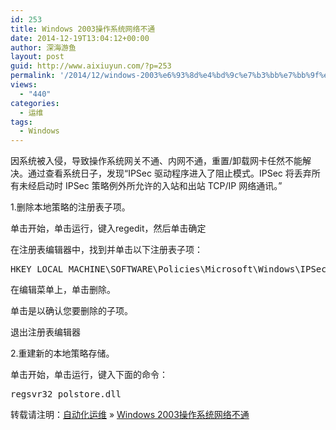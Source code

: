 ```yaml
---
id: 253
title: Windows 2003操作系统网络不通
date: 2014-12-19T13:04:12+00:00
author: 深海游鱼
layout: post
guid: http://www.aixiuyun.com/?p=253
permalink: '/2014/12/windows-2003%e6%93%8d%e4%bd%9c%e7%b3%bb%e7%bb%9f%e7%bd%91%e7%bb%9c%e4%b8%8d%e9%80%9a.html'
views:
  - "440"
categories:
  - 运维
tags:
  - Windows  
---
```

因系统被入侵，导致操作系统网关不通、内网不通，重置/卸载网卡任然不能解决。通过查看系统日子，发现“IPSec 驱动程序进入了阻止模式。IPSec 将丢弃所有未经启动时 IPSec 策略例外所允许的入站和出站 TCP/IP 网络通讯。”
  
1.删除本地策略的注册表子项。
  
单击开始，单击运行，键入regedit，然后单击确定
  
在注册表编辑器中，找到并单击以下注册表子项：

<pre class="prettyprint linenums" >HKEY_LOCAL_MACHINE\SOFTWARE\Policies\Microsoft\Windows\IPSec\Policy\Local
</pre>

在编辑菜单上，单击删除。
  
单击是以确认您要删除的子项。
  
退出注册表编辑器

2.重建新的本地策略存储。
  
单击开始，单击运行，键入下面的命令：

<pre class="prettyprint linenums" >regsvr32 polstore.dll
</pre>

转载请注明：[自动化运维](http://www.wanglijie.cn) &raquo; [Windows 2003操作系统网络不通](http://www.wanglijie.cn/2014/12/windows-2003%e6%93%8d%e4%bd%9c%e7%b3%bb%e7%bb%9f%e7%bd%91%e7%bb%9c%e4%b8%8d%e9%80%9a.html)